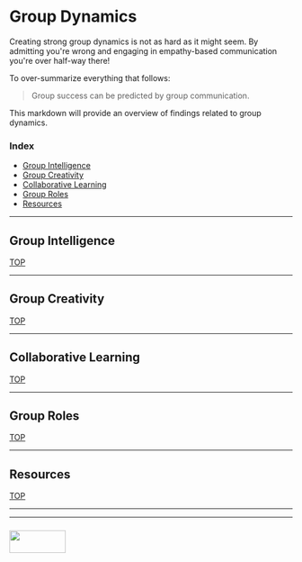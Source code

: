 # Group Dynamics

Creating strong group dynamics is not as hard as it might seem. By admitting you're wrong and engaging in empathy-based communication you're over half-way there!

To over-summarize everything that follows:

> Group success can be predicted by group communication.

This markdown will provide an overview of findings related to group dynamics.

### Index
* [Group Intelligence](#group-intelligence)
* [Group Creativity](#group-creativity)
* [Collaborative Learning](#collaborative-learning)
* [Group Roles](#Group-roles)
* [Resources](#resources)

___

## Group Intelligence

[TOP](#index)

___

## Group Creativity

[TOP](#index)

___

## Collaborative Learning

[TOP](#index)

___

## Group Roles

[TOP](#index)

___

## Resources



[TOP](#index)

___
___
### <a href="http://elewa.education/blog" target="_blank"><img src="https://user-images.githubusercontent.com/18554853/34921062-506450ae-f97d-11e7-875f-6feeb26ad72d.png" width="100" height="40"/></a>